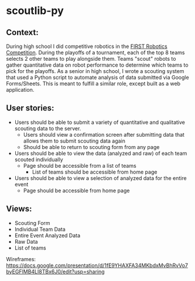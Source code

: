 # scoutlib-py

## Context: 

During high school I did competitive robotics in the [FIRST Robotics Competition](https://www.firstinspires.org/robotics/frc). During the playoffs of a tournament, each of the top 8 teams selects 2 other teams to play alongside them. Teams "scout" robots to gather quantitative data on robot performance to determine which teams to pick for the playoffs. As a senior in high school, I wrote a scouting system that used a Python script to automate analysis of data submitted via Google Forms/Sheets. This is meant to fulfill a similar role, except built as a web application.

## User stories:

- Users should be able to submit a variety of quantitative and qualitative scouting data to the server.
    - Users should view a confirmation screen after submitting data that allows them to submit scouting data again
    - Should be able to return to scouting form from any page
- Users should be able to view the data (analyzed and raw) of each team scouted individually
    - Page should be accessible from a list of teams
        - List of teams should be accessible from home page
- Users should be able to view a selection of analyzed data for the entire event
    - Page should be accessible from home page

## Views:

- Scouting Form 
- Individual Team Data
- Entire Event Analyzed Data
- Raw Data 
- List of teams

Wireframes: https://docs.google.com/presentation/d/1fE9YHAXFA34MKbdxMvBhRvVo7byEGFlMB4LI8TBx6J0/edit?usp=sharing
